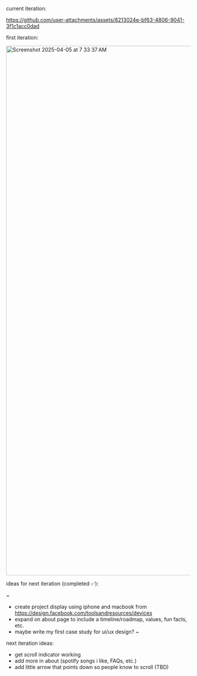 current iteration: 


https://github.com/user-attachments/assets/8213024e-bf63-4806-9041-3f1c1acc0dad




first iteration:

<img width="1440" alt="Screenshot 2025-04-05 at 7 33 37 AM" src="https://github.com/user-attachments/assets/a840d954-0464-42c9-9773-69dd37f36e6d" />

ideas for next iteration (completed ✅): 

~
- create project display using iphone and macbook from https://design.facebook.com/toolsandresources/devices
- expand on about page to include a timeline/roadmap, values, fun facts, etc.
- maybe write my first case study for ui/ux design?
~

next iteration ideas:
- get scroll indicator working
- add more in about (spotify songs i like, FAQs, etc.)
- add little arrow that points down so people know to scroll (TBD)
